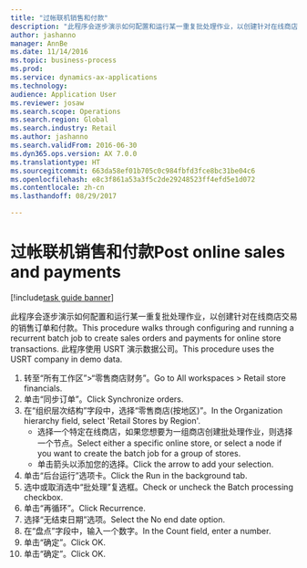 ```yaml
--- 
title: "过帐联机销售和付款"
description: "此程序会逐步演示如何配置和运行某一重复批处理作业，以创建针对在线商店交易的销售订单和付款。"
author: jashanno
manager: AnnBe
ms.date: 11/14/2016
ms.topic: business-process
ms.prod: 
ms.service: dynamics-ax-applications
ms.technology: 
audience: Application User
ms.reviewer: josaw
ms.search.scope: Operations
ms.search.region: Global
ms.search.industry: Retail
ms.author: jashanno
ms.search.validFrom: 2016-06-30
ms.dyn365.ops.version: AX 7.0.0
ms.translationtype: HT
ms.sourcegitcommit: 663da58ef01b705c0c984fbfd3fce8bc31be04c6
ms.openlocfilehash: e8c3f861a53a3f5c2de29248523ff4efd5e1d072
ms.contentlocale: zh-cn
ms.lasthandoff: 08/29/2017

---
```

# <a name="post-online-sales-and-payments"></a><span data-ttu-id="3b5af-103">过帐联机销售和付款</span><span class="sxs-lookup"><span data-stu-id="3b5af-103">Post online sales and payments</span></span>

[!include[task guide banner](../includes/task-guide-banner.md)]

<span data-ttu-id="3b5af-104">此程序会逐步演示如何配置和运行某一重复批处理作业，以创建针对在线商店交易的销售订单和付款。</span><span class="sxs-lookup"><span data-stu-id="3b5af-104">This procedure walks through configuring and running a recurrent batch job to create sales orders and payments for online store transactions.</span></span> <span data-ttu-id="3b5af-105">此程序使用 USRT 演示数据公司。</span><span class="sxs-lookup"><span data-stu-id="3b5af-105">This procedure uses the USRT company in demo data.</span></span>

1. <span data-ttu-id="3b5af-106">转至“所有工作区”>“零售商店财务”。</span><span class="sxs-lookup"><span data-stu-id="3b5af-106">Go to All workspaces > Retail store financials.</span></span>
2. <span data-ttu-id="3b5af-107">单击“同步订单”。</span><span class="sxs-lookup"><span data-stu-id="3b5af-107">Click Synchronize orders.</span></span>
3. <span data-ttu-id="3b5af-108">在“组织层次结构”字段中，选择“零售商店(按地区)”。</span><span class="sxs-lookup"><span data-stu-id="3b5af-108">In the Organization hierarchy field, select 'Retail Stores by Region'.</span></span>
    * <span data-ttu-id="3b5af-109">选择一个特定在线商店，如果您想要为一组商店创建批处理作业，则选择一个节点。</span><span class="sxs-lookup"><span data-stu-id="3b5af-109">Select either a specific online store, or select a node if you want to create the batch job for a group of stores.</span></span>  
    * <span data-ttu-id="3b5af-110">单击箭头以添加您的选择。</span><span class="sxs-lookup"><span data-stu-id="3b5af-110">Click the arrow to add your selection.</span></span>  
4. <span data-ttu-id="3b5af-111">单击“后台运行”选项卡。</span><span class="sxs-lookup"><span data-stu-id="3b5af-111">Click the Run in the background tab.</span></span>
5. <span data-ttu-id="3b5af-112">选中或取消选中“批处理”复选框。</span><span class="sxs-lookup"><span data-stu-id="3b5af-112">Check or uncheck the Batch processing checkbox.</span></span>
6. <span data-ttu-id="3b5af-113">单击“再循环”。</span><span class="sxs-lookup"><span data-stu-id="3b5af-113">Click Recurrence.</span></span>
7. <span data-ttu-id="3b5af-114">选择“无结束日期”选项。</span><span class="sxs-lookup"><span data-stu-id="3b5af-114">Select the No end date option.</span></span>
8. <span data-ttu-id="3b5af-115">在“盘点”字段中，输入一个数字。</span><span class="sxs-lookup"><span data-stu-id="3b5af-115">In the Count field, enter a number.</span></span>
9. <span data-ttu-id="3b5af-116">单击“确定”。</span><span class="sxs-lookup"><span data-stu-id="3b5af-116">Click OK.</span></span>
10. <span data-ttu-id="3b5af-117">单击“确定”。</span><span class="sxs-lookup"><span data-stu-id="3b5af-117">Click OK.</span></span>


